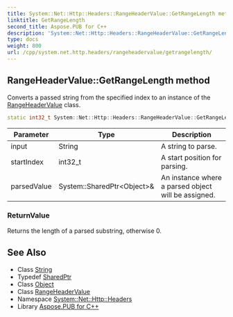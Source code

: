 ```yaml
---
title: System::Net::Http::Headers::RangeHeaderValue::GetRangeLength method
linktitle: GetRangeLength
second_title: Aspose.PUB for C++
description: 'System::Net::Http::Headers::RangeHeaderValue::GetRangeLength method. Converts a passed string from the specified index to an instance of the RangeHeaderValue class in C++.'
type: docs
weight: 800
url: /cpp/system.net.http.headers/rangeheadervalue/getrangelength/
---
```

## RangeHeaderValue::GetRangeLength method


Converts a passed string from the specified index to an instance of the [RangeHeaderValue](../) class.

```cpp
static int32_t System::Net::Http::Headers::RangeHeaderValue::GetRangeLength(String input, int32_t startIndex, System::SharedPtr<Object> &parsedValue)
```


| Parameter | Type | Description |
| --- | --- | --- |
| input | String | A string to parse. |
| startIndex | int32_t | A start position for parsing. |
| parsedValue | System::SharedPtr\<Object\>\& | An instance where a parsed object will be assigned. |

### ReturnValue

Returns the length of a parsed substring, otherwise 0.

## See Also

* Class [String](../../../system/string/)
* Typedef [SharedPtr](../../../system/sharedptr/)
* Class [Object](../../../system/object/)
* Class [RangeHeaderValue](../)
* Namespace [System::Net::Http::Headers](../../)
* Library [Aspose.PUB for C++](../../../)
